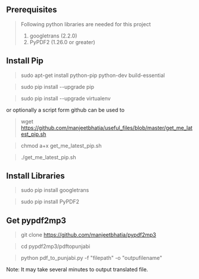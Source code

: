 ## Prerequisites

> Following python libraries are needed for this project
>  1. googletrans (2.2.0)
>  2. PyPDF2 (1.26.0 or greater)

##  Install Pip

> sudo apt-get install python-pip python-dev build-essential 

> sudo pip install --upgrade pip 

> sudo pip install --upgrade virtualenv
    
  or optionally a script form github can be used to

>  wget https://github.com/manjeetbhatia/useful_files/blob/master/get_me_latest_pip.sh

>  chmod a+x get_me_latest_pip.sh

>  ./get_me_latest_pip.sh

## Install Libraries

> sudo pip install googletrans

> sudo pip install PyPDF2

## Get pypdf2mp3

> git clone https://github.com/manjeetbhatia/pypdf2mp3

> cd pypdf2mp3/pdftopunjabi
  
> python pdf_to_punjabi.py -f "filepath" -o "outpufilename"
 
Note: It may take several minutes to output translated file.

